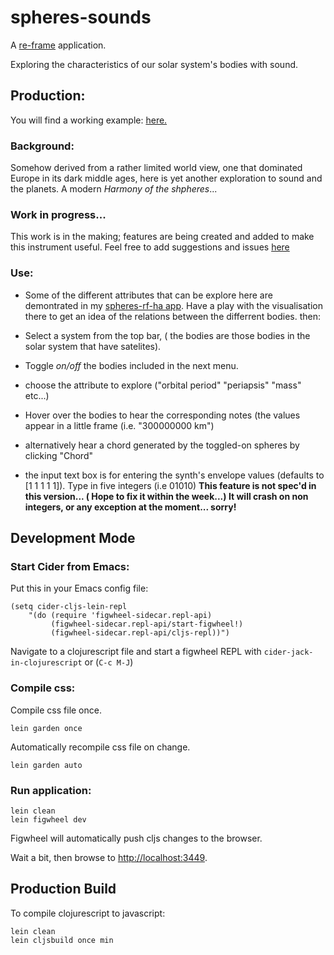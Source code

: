 # spheres-sounds

A [re-frame](https://github.com/Day8/re-frame) application.

Exploring the characteristics of our solar system's bodies with sound.

## Production:

You will find a working example: [here.](https://manandearth.github.io/spheres-sounds/)

### Background:

Somehow derived from a rather limited world view, one that dominated Europe in its dark middle ages, 
here is yet another exploration to sound and the planets. A modern  *Harmony of the shpheres*...

### Work in progress...
This work is in the making; features are being created and added to make this instrument useful.
Feel free to add suggestions and issues [here](https://github.com/manandearth/spheres-sounds/issues)

### Use:

- Some of the different attributes that can be explore here are demontrated in my [spheres-rf-ha app](https://manandearth.github.io/spheres-rf-ha/). Have a play with the visualisation there to get an idea of the relations between the differrent bodies. then:
 
- Select a system from the top bar, ( the bodies are those bodies in the solar system that have satelites).
- Toggle *on/off* the bodies included in the next menu.
- choose the attribute to explore ("orbital period" "periapsis" "mass" etc...)
- Hover over the bodies to hear the corresponding notes (the values appear in a little frame (i.e. "300000000 km")
- alternatively hear a chord generated by the toggled-on spheres by clicking "Chord"

- the input text box is for entering the synth's envelope values (defaults to [1 1 1 1 1]). Type in five integers (i.e 01010)
**This feature is not spec'd in this version... ( Hope to fix it within the week...) It will crash on non integers, or any exception at the moment... sorry!**

## Development Mode

### Start Cider from Emacs:

Put this in your Emacs config file:

```
(setq cider-cljs-lein-repl
	"(do (require 'figwheel-sidecar.repl-api)
         (figwheel-sidecar.repl-api/start-figwheel!)
         (figwheel-sidecar.repl-api/cljs-repl))")
```

Navigate to a clojurescript file and start a figwheel REPL with `cider-jack-in-clojurescript` or (`C-c M-J`)

### Compile css:

Compile css file once.

```
lein garden once
```

Automatically recompile css file on change.

```
lein garden auto
```

### Run application:

```
lein clean
lein figwheel dev
```

Figwheel will automatically push cljs changes to the browser.

Wait a bit, then browse to [http://localhost:3449](http://localhost:3449).

## Production Build


To compile clojurescript to javascript:

```
lein clean
lein cljsbuild once min
```
